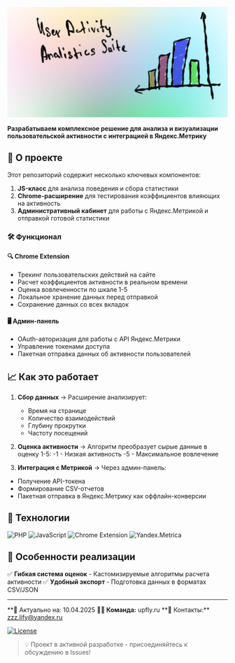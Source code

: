 ![Project top picture](https://github.com/paungire/userActivityTracker/blob/main/other/top_picture.jpg)

**Разрабатываем комплексное решение для анализа и визуализации пользовательской активности с интеграцией в Яндекс.Метрику**

## 🌟 О проекте

Этот репозиторий содержит несколько ключевых компонентов:

1. **JS-класс** для анализа поведения и сбора статистики
2. **Chrome-расширение** для тестирования коэффициентов влияющих на активность
3. **Административный кабинет** для работы с Яндекс.Метрикой и отправкой готовой статистики

### 🛠️ Функционал

#### 🔍 Chrome Extension

- Трекинг пользовательских действий на сайте
- Расчет коэффициентов активности в реальном времени
- Оценка вовлеченности по шкале 1-5
- Локальное хранение данных перед отправкой
- Сохранение данных со всех вкладок

#### 🖥️ Админ-панель

- OAuth-авторизация для работы с API Яндекс.Метрики
- Управление токенами доступа
- Пакетная отправка данных об активности пользователей

## 📈 Как это работает

1. **Сбор данных** → Расширение анализирует:

   - Время на странице
   - Количество взаимодействий
   - Глубину прокрутки
   - Частоту посещений

2. **Оценка активности** → Алгоритм преобразует сырые данные в оценку 1-5:
   -1 - Низкая активность
   -5 - Максимальное вовлечение

3. **Интеграция с Метрикой** → Через админ-панель:

- Получение API-токена
- Формирование CSV-отчетов
- Пакетная отправка в Яндекс.Метрику как оффлайн-конверсии

## 🚀 Технологии

![PHP](https://img.shields.io/badge/PHP-8.2+-777BB4?logo=php)
![JavaScript](https://img.shields.io/badge/JavaScript-ES6+-F7DF1E?logo=javascript)
![Chrome Extension](https://img.shields.io/badge/Chrome_Extension-MV3-4285F4?logo=googlechrome)
![Yandex.Metrica](https://img.shields.io/badge/Yandex.Metrica_API-FFCC00?logo=yandex)

## 📌 Особенности реализации

✅ **Гибкая система оценок** - Кастомизируемые алгоритмы расчета активности
✅ **Удобный экспорт** - Подготовка данных в форматах CSV/JSON

---

**📅 Актуально на: 10.04.2025
**👨‍💻 Команда:** upfly.ru
**📧 Контакты:\*\* zzz.lify@yandex.ru

[![License](https://img.shields.io/badge/License-MIT-green.svg)](LICENSE)

> 💡 Проект в активной разработке - присоединяйтесь к обсуждению в Issues!
